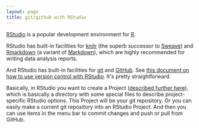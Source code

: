 ```yaml
---
layout: page
title: git/github with RStudio
---
```


[RStudio](http://www.rstudio.com/ide) is a popular development
environment for [R](http://www.r-project.org). 

RStudio has built-in facilities for [knitr](http://yihui.name/knitr/)
(the superb successor to [Sweave](http://www.stat.uni-muenchen.de/~leisch/Sweave/)) and [Rmarkdown](http://www.rstudio.com/ide/docs/r_markdown) (a
variant of
[Markdown](http://daringfireball.net/projects/markdown/syntax)), which
are highly recommended for writing data analysis reports.

And RStudio has built-in facilities for [git](http://git-scm.com/) and
[GitHub](http://www.github.com).  See
[this document on how to use version control with RStudio](http://www.rstudio.com/ide/docs/version_control/overview). It's
pretty straightforward.

Basically, in RStudio you want to create a Project
([described further here](http://www.rstudio.com/ide/docs/using/projects)),
which is basically a directory with some special files to describe
project-specific RStudio options. This Project will be your git
repository. Or you can easily make a current git repository into an
RStudio Project. And then you can use items in the menu bar to commit
changes and push or pull from GitHub.
